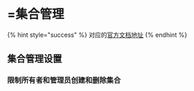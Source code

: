 # =集合管理

{% hint style="success" %}
对应的[官方文档地址](https://bitwarden.com/help/collection-management/)
{% endhint %}

## 集合管理设置 <a href="#collection-management-settings" id="collection-management-settings"></a>

### 限制所有者和管理员创建和删除集合 <a href="#limit-collection-creation-and-deletion-to-owners-and-admins" id="limit-collection-creation-and-deletion-to-owners-and-admins"></a>
